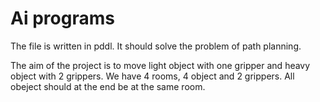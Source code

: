 # Ai programs

The file is written in pddl. It should solve the problem of path planning. 

The aim of the project is to move light object with one gripper and heavy object with 2 grippers. 
We have 4 rooms, 4 object and 2 grippers.
All obeject should at the end be at the same room.
